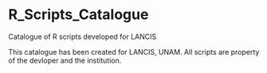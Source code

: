 # R_Scripts_Catalogue
Catalogue of R scripts developed for LANCIS

This catalogue has been created for LANCIS, UNAM. All scripts are property of the devloper and the institution.

